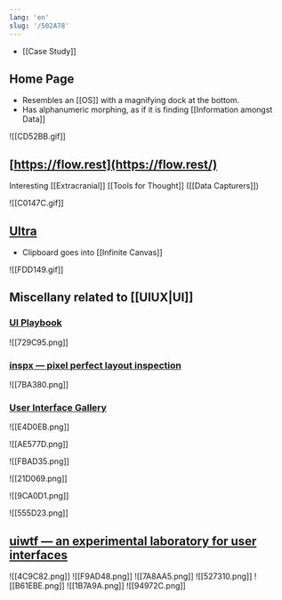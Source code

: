 ```yaml
---
lang: 'en'
slug: '/502A78'
---
```


- [[Case Study]]

## Home Page

- Resembles an [[OS]] with a magnifying dock at the bottom.
- Has alphanumeric morphing, as if it is finding [[Information amongst Data]]

![[CD52BB.gif]]

## [https://flow.rest](https://flow.rest/)

Interesting [[Extracranial]] [[Tools for Thought]] ([[Data Capturers]])

![[C0147C.gif]]

## [Ultra](https://ultra.tf/)

- Clipboard goes into [[Infinite Canvas]]

![[FDD149.gif]]

## Miscellany related to [[UIUX|UI]]

### [UI Playbook](https://uiplaybook.dev/)

![[729C95.png]]

### [inspx — pixel perfect layout inspection](https://inspx.rauno.xyz/)

![[7BA380.png]]

### [User Interface Gallery](https://ui.gallery/#dynamic-cards)

![[E4D0EB.png]]

![[AE577D.png]]

![[FBAD35.png]]

![[21D069.png]]

![[9CA0D1.png]]

![[555D23.png]]

## [uiwtf — an experimental laboratory for user interfaces](https://uiw.tf/)

![[4C9C82.png]]
![[F9AD48.png]]
![[7A8AA5.png]]
![[527310.png]]
![[B61EBE.png]]
![[1B7A9A.png]]
![[94972C.png]]
